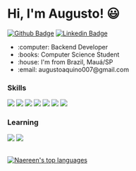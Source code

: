 # Hi, I'm Augusto! :smiley:

[![Github Badge](https://img.shields.io/badge/-Github-000?style=flat-square&logo=Github&logoColor=white&link=https://github.com/Augusto-Calisto)](https://github.com/Augusto-Calisto)
[![Linkedin Badge](https://img.shields.io/badge/-LinkedIn-blue?style=flat-square&logo=Linkedin&logoColor=white&link=https://www.linkedin.com/in/augusto-calisto-27b899195/)](https://www.linkedin.com/in/augusto-calisto-27b899195/)

<div>
  <ul>
    <li> :computer: Backend Developer </li>
    <li> :books: Computer Science Student </li>
    <li> :house: I'm from Brazil, Mauá/SP </li>
    <li> :email: augustoaquino007@gmail.com </li>
  <ul>
</div>

### Skills

<div>
  <span> 
    <img src="https://img.shields.io/badge/-Java-orange?style=flat-square&logo=Java&logoColor=white" />
    <img src="https://img.shields.io/badge/-SpringBoot-green?style=flat-square&logo=Spring&logoColor=white" />
    <img src="https://img.shields.io/badge/-Mysql-blue?style=flat-square&logo=Mysql&logoColor=white" />
    <img src="https://img.shields.io/badge/-Git-red?style=flat-square&logo=Git&logoColor=white" />
    <img src="https://img.shields.io/badge/-Javascript-yellow?style=flat-square&logo=Javascript&logoColor=white" />
    <img src="https://img.shields.io/badge/-Thymeleaf-DarkGreen?style=flat-square&logo=Thymeleaf&logoColor=white" />
    <img src="https://img.shields.io/badge/-Bootstrap-purple?style=flat-square&logo=Bootstrap&logoColor=white" />
  </span>
</div>

### Learning

<div>
  <span>
    <img src="https://img.shields.io/badge/-Docker-blue?style=flat-square&logo=Docker&logoColor=white" />
    <img src="https://img.shields.io/badge/-Selenium-gray?style=flat-square&logo=Selenium&logoColor=white" />
  </span>
</div> <br/>

[![Naereen's top languages](https://github-readme-stats.vercel.app/api/top-langs/?username=Augusto-Calisto&theme=blue-green)](https://github.com/Augusto-Calisto/github-readme-stats)

<!--
### Hi there 👋

**Augusto-Calisto/Augusto-Calisto** is a ✨ _special_ ✨ repository because its `README.md` (this file) appears on your GitHub profile.

Here are some ideas to get you started:

- 🔭 I’m currently working on ...
- 🌱 I’m currently learning ...
- 👯 I’m looking to collaborate on ...
- 🤔 I’m looking for help with ...
- 💬 Ask me about ...
- 📫 How to reach me: ...
- 😄 Pronouns: ...
- ⚡ Fun fact: ...
-->
